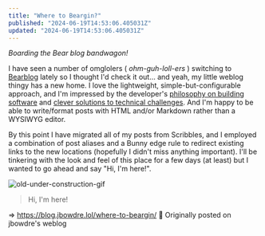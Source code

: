 ```yaml
---
title: "Where to Beargin?"
published: "2024-06-19T14:53:06.405031Z"
updated: "2024-06-19T14:53:06.405031Z"
---
```


*Boarding the Bear blog bandwagon!*

I have seen a number of omglolers ( *ohm-guh-loll-ers* ) switching to [Bearblog](https://bearblog.dev) lately so I thought I'd check it out... and yeah, my little weblog thingy has a new home. I love the lightweight, simple-but-configurable approach, and I'm impressed by the developer's [philosophy on building software](https://herman.bearblog.dev/building-software-to-last-forever/) and [clever solutions to technical challenges](https://herman.bearblog.dev/how-bear-does-analytics-with-css/). And I'm happy to be able to write/format posts with HTML and/or Markdown rather than a WYSIWYG editor.

By this point I have migrated all of my posts from Scribbles, and I employed a combination of post aliases and a Bunny edge rule to redirect existing links to the new locations (hopefully I didn't miss anything important). I'll be tinkering with the look and feel of this place for a few days (at least) but I wanted to go ahead and say "Hi, I'm here!".

![old-under-construction-gif](https://bear-images.sfo2.cdn.digitaloceanspaces.com/jbowdre-1718807826.gif)

> Hi, I'm here!

=> https://blog.jbowdre.lol/where-to-beargin/ 📡 Originally posted on jbowdre's weblog